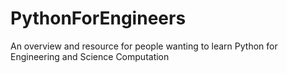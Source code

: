 # PythonForEngineers
An overview and resource for people wanting to learn Python for Engineering and Science Computation
